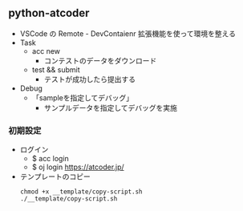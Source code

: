 ## python-atcoder

* VSCode の Remote - DevContaienr 拡張機能を使って環境を整える
* Task
  * acc new
    * コンテストのデータをダウンロード
  * test && submit
    * テストが成功したら提出する
* Debug
  * 「sampleを指定してデバッグ」
    * サンプルデータを指定してデバッグを実施


### 初期設定

* ログイン
  * $ acc login
  * $ oj login https://atcoder.jp/
* テンプレートのコピー
  ```
  chmod +x __template/copy-script.sh
  ./__template/copy-script.sh
  ```